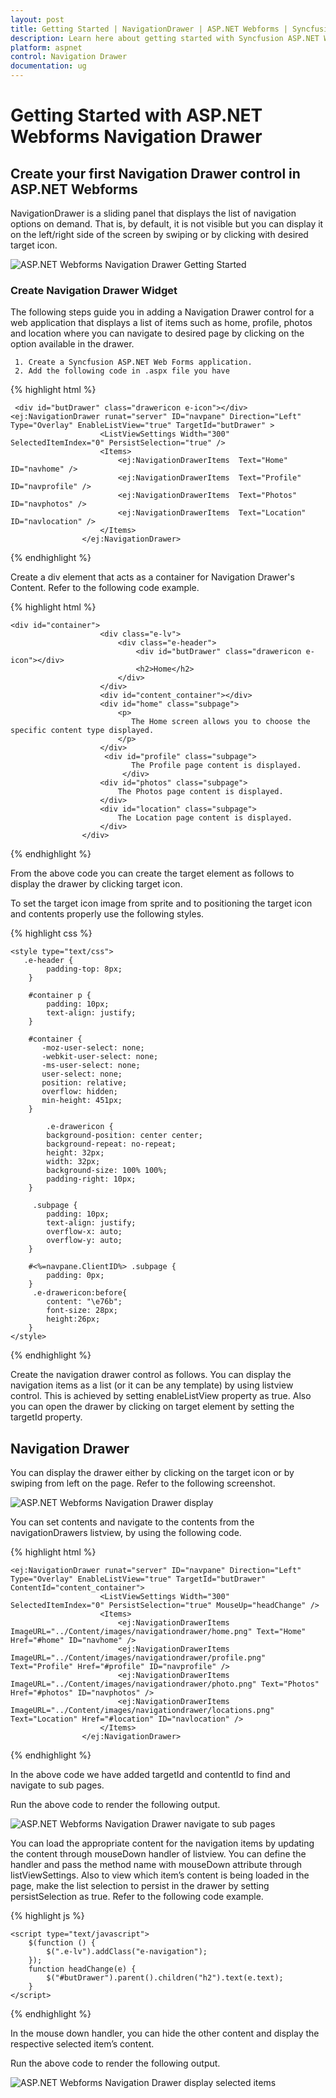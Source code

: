 ```yaml
---
layout: post
title: Getting Started | NavigationDrawer | ASP.NET Webforms | Syncfusion
description: Learn here about getting started with Syncfusion ASP.NET Webforms Navigation Drawer Control, its elements, and more.
platform: aspnet
control: Navigation Drawer
documentation: ug
---
```


# Getting Started with ASP.NET Webforms Navigation Drawer

## Create your first Navigation Drawer control in ASP.NET Webforms

NavigationDrawer is a sliding panel that displays the list of navigation options on demand. That is, by default, it is not visible but you can display it on the left/right side of the screen by swiping or by clicking with desired target icon.                       

![ASP.NET Webforms Navigation Drawer Getting Started](Getting-Started_images/img1.png) 



### Create Navigation Drawer Widget

The following steps guide you in adding a Navigation Drawer control for a web application that displays a list of items such as home, profile, photos and location where you can navigate to desired page by clicking on the option available in the drawer. 

     1. Create a Syncfusion ASP.NET Web Forms application.
     2. Add the following code in .aspx file you have

{% highlight html %}

     <div id="butDrawer" class="drawericon e-icon"></div>
    <ej:NavigationDrawer runat="server" ID="navpane" Direction="Left" Type="Overlay" EnableListView="true" TargetId="butDrawer" >
                        <ListViewSettings Width="300" SelectedItemIndex="0" PersistSelection="true" />
                        <Items>
                            <ej:NavigationDrawerItems  Text="Home"  ID="navhome" />
                            <ej:NavigationDrawerItems  Text="Profile"  ID="navprofile" />
                            <ej:NavigationDrawerItems  Text="Photos"  ID="navphotos" />
                            <ej:NavigationDrawerItems  Text="Location"  ID="navlocation" />
                        </Items>
                    </ej:NavigationDrawer>

{% endhighlight %}



Create a div element that acts as a container for Navigation Drawer's Content. Refer to the following code example.

{% highlight html %}

    <div id="container">
                        <div class="e-lv">
                            <div class="e-header">
                                <div id="butDrawer" class="drawericon e-icon"></div>
                                <h2>Home</h2>
                            </div>
                        </div>
                        <div id="content_container"></div>
                        <div id="home" class="subpage">
                            <p>
                               The Home screen allows you to choose the specific content type displayed.
                            </p>
                        </div>
                         <div id="profile" class="subpage">
                               The Profile page content is displayed.
                             </div>
                        <div id="photos" class="subpage">
                            The Photos page content is displayed.
                        </div>
                        <div id="location" class="subpage">
                            The Location page content is displayed.
                        </div>
                    </div>

{% endhighlight %}



From the above code you can create the target element as follows to display the drawer by clicking target icon.


To set the target icon image from sprite and to positioning the target icon and contents properly use the following styles.

{% highlight css %}

    <style type="text/css">
       .e-header {
            padding-top: 8px;
        }

        #container p {
            padding: 10px;
            text-align: justify;
        }

        #container {
           -moz-user-select: none;
           -webkit-user-select: none;
           -ms-user-select: none;
           user-select: none;
           position: relative;
           overflow: hidden;
           min-height: 451px;
        }

            .e-drawericon {
            background-position: center center;
            background-repeat: no-repeat;
            height: 32px;
            width: 32px;
            background-size: 100% 100%;
            padding-right: 10px;
        }

         .subpage {
            padding: 10px;
            text-align: justify;
            overflow-x: auto;
            overflow-y: auto;
        }

        #<%=navpane.ClientID%> .subpage {
            padding: 0px;
        }
         .e-drawericon:before{
			content: "\e76b";
            font-size: 28px;
            height:26px;
		}
    </style>


{% endhighlight %}



Create the navigation drawer control as follows. You can display the navigation items as a list (or it can be any template) by using listview control. This is achieved by setting enableListView property as true. Also you can open the drawer by clicking on target element by setting the targetId property. 

## Navigation Drawer

You can display the drawer either by clicking on the target icon or by swiping from left on the page. Refer to the following screenshot.



![ASP.NET Webforms Navigation Drawer display](Getting-Started_images/img2.png) 



You can set contents and navigate to the contents from the navigationDrawers listview, by using the following code.


{% highlight html %}

    <ej:NavigationDrawer runat="server" ID="navpane" Direction="Left" Type="Overlay" EnableListView="true" TargetId="butDrawer" ContentId="content_container">
                        <ListViewSettings Width="300" SelectedItemIndex="0" PersistSelection="true" MouseUp="headChange" />
                        <Items>
                            <ej:NavigationDrawerItems ImageURL="../Content/images/navigationdrawer/home.png" Text="Home" Href="#home" ID="navhome" />
                            <ej:NavigationDrawerItems ImageURL="../Content/images/navigationdrawer/profile.png" Text="Profile" Href="#profile" ID="navprofile" />
                            <ej:NavigationDrawerItems ImageURL="../Content/images/navigationdrawer/photo.png" Text="Photos" Href="#photos" ID="navphotos" />
                            <ej:NavigationDrawerItems ImageURL="../Content/images/navigationdrawer/locations.png" Text="Location" Href="#location" ID="navlocation" />
                        </Items>
                    </ej:NavigationDrawer>


{% endhighlight %}

In the above code we have added targetId and contentId to find and navigate to sub pages.


Run the above code to render the following output.

![ASP.NET Webforms Navigation Drawer navigate to sub pages](Getting-Started_images/img3.png) 


You can load the appropriate content for the navigation items by updating the content through mouseDown handler of listview. You can define the handler and pass the method name with mouseDown attribute through listViewSettings. Also to view which item’s content is being loaded in the page, make the list selection to persist in the drawer by setting persistSelection as true. Refer to the following code example.



{% highlight js %}

    <script type="text/javascript">
        $(function () {
            $(".e-lv").addClass("e-navigation");
        });
        function headChange(e) {
            $("#butDrawer").parent().children("h2").text(e.text);
        }
    </script>



{% endhighlight %}


In the mouse down handler, you can hide the other content and display the respective selected item’s content.

Run the above code to render the following output. 

![ASP.NET Webforms Navigation Drawer display selected items](Getting-Started_images/img3.png) 



